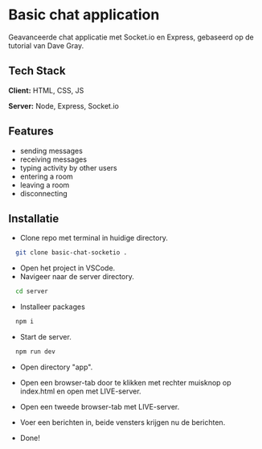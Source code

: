 #

# Basic chat application

Geavanceerde chat applicatie met Socket.io en Express, gebaseerd op de tutorial van Dave Gray.

## Tech Stack

**Client:** HTML, CSS, JS

**Server:** Node, Express, Socket.io

## Features

- sending messages
- receiving messages
- typing activity by other users
- entering a room
- leaving a room
- disconnecting

## Installatie

- Clone repo met terminal in huidige directory.

```bash
  git clone basic-chat-socketio .
```

- Open het project in VSCode.
- Navigeer naar de server directory.

```bash
  cd server
```

- Installeer packages

```bash
  npm i
```

- Start de server.

```bash
  npm run dev
```

- Open directory "app".
- Open een browser-tab door te klikken met rechter muisknop op index.html en open met LIVE-server.
- Open een tweede browser-tab met LIVE-server.

- Voer een berichten in, beide vensters krijgen nu de berichten.
- Done!
